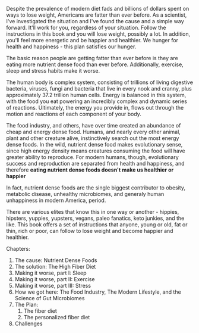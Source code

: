 
Despite the prevalence of modern diet fads and billions of dollars spent on ways to lose weight, Americans are fatter than ever before.
As a scientist, I've investigated the situation and I've found the cause and a simple way forward.
It'll work for you, regardless of your situation.
Follow the instructions in this book and you will lose weight, possibly a lot.
In addition, you'll feel more energetic and be happier and healthier.
We hunger for health and happiness - this plan satisfies our hunger.

The basic reason people are getting fatter than ever before is they are eating more nutrient dense food than ever before.
Additionally, exercise, sleep and stress habits make it worse.

The human body is complex system, consisting of trillions of living digestive bacteria, viruses, fungi and bacteria that live in every nook and cranny, plus approximately 37.2 trillion human cells.
Energy is balanced in this system, with the food you eat powering an incredibly complex and dynamic series of reactions.
Ultimately, the energy you provide in, flows out through the motion and reactions of each component of your body.

The food industry, and others, have over time created an abundance of cheap and energy dense food.
Humans, and nearly every other animal, plant and other creature alive, instinctively search out the most energy dense foods.
In the wild, nutrient dense food makes evolutionary sense, since high energy density means creatures consuming the food will have greater ability to reproduce.
For modern humans, though, evolutionary success and reproduction are separated from health and happiness, and therefore __eating nutrient dense foods doesn't make us healthier or happier__

In fact, nutrient dense foods are the single biggest contributor to obesity, metabolic disease, unhealthy microbiomes, and generaly human unhappiness in modern America, period.

There are various elites that know this in one way or another - hippies, hipsters, yuppies, yupsters, vegans, paleo fanatics, keto junkies, and the like.
This book offers a set of instructions that anyone, young or old, fat or thin, rich or poor, can follow to lose weight and become happier and healthier.

Chapters:
1. The cause: Nutrient Dense Foods
2. The solution: The High Fiber Diet
3. Making it worse, part I: Sleep
4. Making it worse, part II: Exercise
5. Making it worse, part III: Stress
6. How we got here: The Food Industry, The Modern Lifestyle, and the Science of Gut Microbiomes
7. The Plan:
     1. The fiber diet
     2. The personalized fiber diet
8. Challenges
